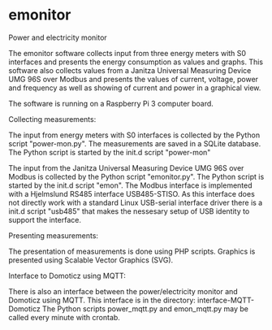 # emonitor
Power and electricity monitor

The emonitor software collects input from three energy meters with S0 interfaces and presents the energy consumption as values and graphs. This software also collects values from a Janitza  Universal Measuring Device UMG 96S over Modbus and presents the values of current, voltage, power and frequency as well as showing of current and power in a graphical view.

The software is running on a Raspberry Pi 3 computer board.

Collecting measurements:

The input from energy meters with S0 interfaces is collected by the Python script "power-mon.py". The measurements are saved in a SQLite database. The Python script is started by the init.d script "power-mon"

The input from the Janitza  Universal Measuring Device UMG 96S over Modbus is collected by the Python script "emonitor.py". The Python script is started by the init.d script "emon". The Modbus interface is implemented with a Hjelmslund RS485 interface USB485-STISO. As this interface does not directly work with a standard Linux USB-serial interface driver there is a init.d script "usb485" that makes the nessesary setup of USB identity to support the interface.

Presenting measurements:

The presentation of measurements is done using PHP scripts. Graphics is presented using Scalable Vector Graphics (SVG).

Interface to Domoticz using MQTT:

There is also an interface between the power/electricity monitor and Domoticz using MQTT.
This interface is in the directory: interface-MQTT-Domoticz
The Python scripts power_mqtt.py and emon_mqtt.py may be called every minute with crontab.
